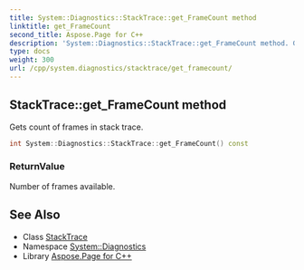 ```yaml
---
title: System::Diagnostics::StackTrace::get_FrameCount method
linktitle: get_FrameCount
second_title: Aspose.Page for C++
description: 'System::Diagnostics::StackTrace::get_FrameCount method. Gets count of frames in stack trace in C++.'
type: docs
weight: 300
url: /cpp/system.diagnostics/stacktrace/get_framecount/
---
```

## StackTrace::get_FrameCount method


Gets count of frames in stack trace.

```cpp
int System::Diagnostics::StackTrace::get_FrameCount() const
```


### ReturnValue

Number of frames available.

## See Also

* Class [StackTrace](../)
* Namespace [System::Diagnostics](../../)
* Library [Aspose.Page for C++](../../../)

